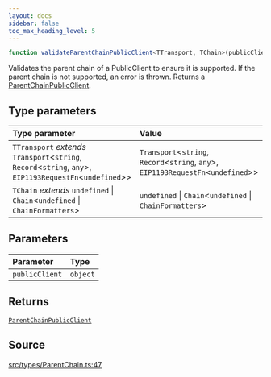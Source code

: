 ```yaml
---
layout: docs
sidebar: false
toc_max_heading_level: 5
---
```


```ts
function validateParentChainPublicClient<TTransport, TChain>(publicClient: object): ParentChainPublicClient
```

Validates the parent chain of a PublicClient to ensure it is
supported. If the parent chain is not supported, an error is thrown. Returns
a [ParentChainPublicClient](../type-aliases/ParentChainPublicClient.md).

## Type parameters

| Type parameter | Value |
| :------ | :------ |
| `TTransport` *extends* `Transport`\<`string`, `Record`\<`string`, `any`\>, `EIP1193RequestFn`\<`undefined`\>\> | `Transport`\<`string`, `Record`\<`string`, `any`\>, `EIP1193RequestFn`\<`undefined`\>\> |
| `TChain` *extends* `undefined` \| `Chain`\<`undefined` \| `ChainFormatters`\> | `undefined` \| `Chain`\<`undefined` \| `ChainFormatters`\> |

## Parameters

| Parameter | Type |
| :------ | :------ |
| `publicClient` | `object` |

## Returns

[`ParentChainPublicClient`](../type-aliases/ParentChainPublicClient.md)

## Source

[src/types/ParentChain.ts:47](https://github.com/OffchainLabs/arbitrum-orbit-sdk/blob/9d5595a042e42f7d6b9af10a84816c98ea30f330/src/types/ParentChain.ts#L47)
